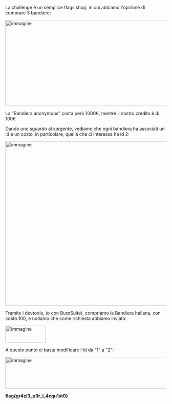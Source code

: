 La challenge è un semplice flags shop, in cui abbiamo l'opzione di comprare 3 bandiere:

<img width="1919" height="269" alt="immagine" src="https://github.com/user-attachments/assets/71ed0477-389f-47a7-9828-1192bf373196" />

La "Bandiera anonymous" costa però 1000€, mentre il nostro credito è di 100€

Dando uno sguardo al sorgente, vediamo che ogni bandiera ha associati un id e un costo, in particolare, quella che ci interessa ha id 2:

<img width="630" height="514" alt="immagine" src="https://github.com/user-attachments/assets/83cdabf7-7461-4d01-bf11-d053e485d512" />

Tramite i devtools, (o con BurpSuite), compriamo la Bandiera Italiana, con costo 100, e notiamo che come richiesta abbiamo inviato:

<img width="126" height="53" alt="immagine" src="https://github.com/user-attachments/assets/2609904b-4d89-44fb-8535-944420caa4ee" />

A questo punto ci basta modificare l'id da "1" a "2":

<img width="546" height="99" alt="immagine" src="https://github.com/user-attachments/assets/c302e033-fbbe-4680-8381-163ec628f352" />

**flag{gr4zi3_p3r_l_4cqu1st0}**
